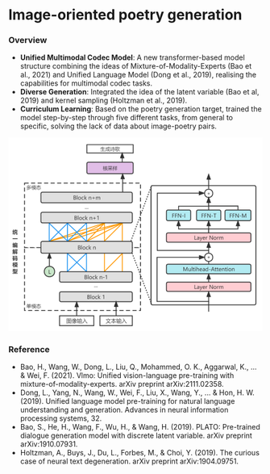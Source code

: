# Image-oriented poetry generation

### Overview
- **Unified Multimodal Codec Model**: A new transformer-based model structure combining the ideas of Mixture-of-Modality-Experts (Bao et al., 2021) and Unified Language Model (Dong et al., 2019), realising the capabilities for multimodal codec tasks.
- **Diverse Generation**: Integrated the idea of the latent variable (Bao et al, 2019) and kernel sampling (Holtzman et al., 2019).
- **Curriculum Learning**: Based on the poetry generation target, trained the model step-by-step through five different tasks, from general to specific, solving the lack of data about image-poetry pairs.

![img](./resource/structure.png)

### Reference
- Bao, H., Wang, W., Dong, L., Liu, Q., Mohammed, O. K., Aggarwal, K., ... & Wei, F. (2021). Vlmo: Unified vision-language pre-training with mixture-of-modality-experts. arXiv preprint arXiv:2111.02358.
- Dong, L., Yang, N., Wang, W., Wei, F., Liu, X., Wang, Y., ... & Hon, H. W. (2019). Unified language model pre-training for natural language understanding and generation. Advances in neural information processing systems, 32.
- Bao, S., He, H., Wang, F., Wu, H., & Wang, H. (2019). PLATO: Pre-trained dialogue generation model with discrete latent variable. arXiv preprint arXiv:1910.07931.
- Holtzman, A., Buys, J., Du, L., Forbes, M., & Choi, Y. (2019). The curious case of neural text degeneration. arXiv preprint arXiv:1904.09751.